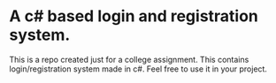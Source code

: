 # A c\# based login and registration system.
This is a repo created just for a college assignment. This contains login/registration system made in c#. 
Feel free to use it in your project.
